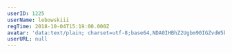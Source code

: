 ```yaml
---
userID: 1225
userName: lebowskiii
regTime: 2018-10-04T15:19:00.000Z
avatar: 'data:text/plain; charset=utf-8;base64,NDA0IHBhZ2Ugbm90IGZvdW5kCg=='
userURL: null
---
```



